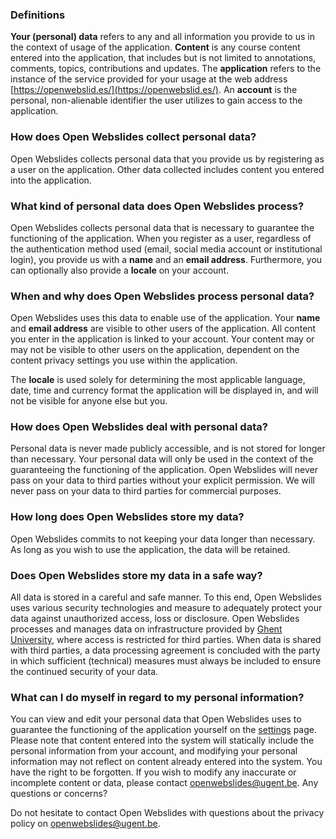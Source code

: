 ### Definitions

**Your (personal) data** refers to any and all information you provide to us in the context of usage of the application. **Content** is any course content entered into the application, that includes but is not limited to annotations, comments, topics, contributions and updates. The **application** refers to the instance of the service provided for your usage at the web address [https://openwebslid.es/](https://openwebslid.es/). An **account** is the personal, non-alienable identifier the user utilizes to gain access to the application.

### How does Open Webslides collect personal data?

Open Webslides collects personal data that you provide us by registering as a user on the application. Other data collected includes content you entered into the application.

### What kind of personal data does Open Webslides process?

Open Webslides collects personal data that is necessary to guarantee the functioning of the application. When you register as a user, regardless of the authentication method used (email, social media account or institutional login), you provide us with a **name** and an **email address**. Furthermore, you can optionally also provide a **locale** on your account.

### When and why does Open Webslides process personal data?

Open Webslides uses this data to enable use of the application. Your **name** and **email address** are visible to other users of the application. All content you enter in the application is linked to your account. Your content may or may not be visible to other users on the application, dependent on the content privacy settings you use within the application.

The **locale** is used solely for determining the most applicable language, date, time and currency format the application will be displayed in, and will not be visible for anyone else but you.

### How does Open Webslides deal with personal data?

Personal data is never made publicly accessible, and is not stored for longer than necessary. Your personal data will only be used in the context of the guaranteeing the functioning of the application. Open Webslides will never pass on your data to third parties without your explicit permission. We will never pass on your data to third parties for commercial purposes.

### How long does Open Webslides store my data?

Open Webslides commits to not keeping your data longer than necessary. As long as you wish to use the application, the data will be retained.

### Does Open Webslides store my data in a safe way?

All data is stored in a careful and safe manner. To this end, Open Webslides uses various security technologies and measure to adequately protect your data against unauthorized access, loss or disclosure. Open Webslides processes and manages data on infrastructure provided by [Ghent University](https://www.ugent.be/), where access is restricted for third parties. When data is shared with third parties, a data processing agreement is concluded with the party in which sufficient (technical) measures must always be included to ensure the continued security of your data.

### What can I do myself in regard to my personal information?

You can view and edit your personal data that Open Webslides uses to guarantee the functioning of the application yourself on the [settings](https://openwebslid.es/user/settings) page. Please note that content entered into the system will statically include the personal information from your account, and modifying your personal information may not reflect on content already entered into the system. You have the right to be forgotten. If you wish to modify any inaccurate or incomplete content or data, please contact [openwebslides@ugent.be](mailto:openwebslides@ugent.be).
Any questions or concerns?

Do not hesitate to contact Open Webslides with questions about the privacy policy on [openwebslides@ugent.be](mailto:openwebslides@ugent.be).
